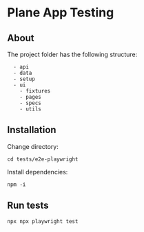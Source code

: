 # Plane App Testing

## About

The project folder has the following structure:

```- tests
  - api
  - data
  - setup
  - ui
    - fixtures 
    - pages
    - specs
    - utils  
```

## Installation

Change directory:

```
cd tests/e2e-playwright
```

Install dependencies:

```
npm -i 
```

## Run tests

```
npx npx playwright test
```

